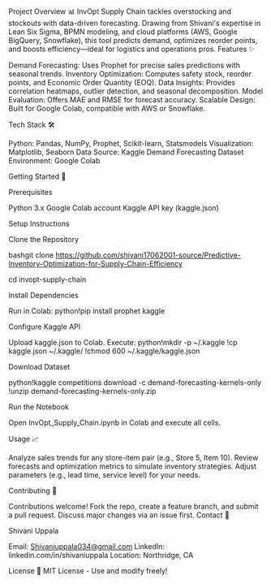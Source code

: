  Project Overview 📊
InvOpt Supply Chain tackles overstocking and stockouts with data-driven forecasting. Drawing from Shivani's expertise in Lean Six Sigma, BPMN modeling, and cloud platforms (AWS, Google BigQuery, Snowflake), this tool predicts demand, optimizes reorder points, and boosts efficiency—ideal for logistics and operations pros.
Features ✨

Demand Forecasting:
Uses Prophet for precise sales predictions with seasonal trends.
Inventory Optimization: Computes safety stock, reorder points, and Economic Order Quantity (EOQ).
Data Insights: Provides correlation heatmaps, outlier detection, and seasonal decomposition.
Model Evaluation: Offers MAE and RMSE for forecast accuracy.
Scalable Design: Built for Google Colab, compatible with AWS or Snowflake.

Tech Stack 🛠️

Python: Pandas, NumPy, Prophet, Scikit-learn, Statsmodels
Visualization: Matplotlib, Seaborn
Data Source: Kaggle Demand Forecasting Dataset
Environment: Google Colab

Getting Started 🚀

Prerequisites

Python 3.x
Google Colab account
Kaggle API key (kaggle.json)

Setup Instructions

Clone the Repository

bashgit clone https://github.com/shivani17062001-source/Predictive-Inventory-Optimization-for-Supply-Chain-Efficiency

cd invopt-supply-chain

Install Dependencies

Run in Colab:
python!pip install prophet kaggle

Configure Kaggle API

Upload kaggle.json to Colab.
Execute:
python!mkdir -p ~/.kaggle
!cp kaggle.json ~/.kaggle/
!chmod 600 ~/.kaggle/kaggle.json



Download Dataset

python!kaggle competitions download -c demand-forecasting-kernels-only
!unzip demand-forecasting-kernels-only.zip

Run the Notebook

Open InvOpt_Supply_Chain.ipynb in Colab and execute all cells.

Usage 📈

Analyze sales trends for any store-item pair (e.g., Store 5, Item 10).
Review forecasts and optimization metrics to simulate inventory strategies.
Adjust parameters (e.g., lead time, service level) for your needs.

Contributing 🤝

Contributions welcome! Fork the repo, create a feature branch, and submit a pull request. Discuss major changes via an issue first.
Contact 📧

Shivani Uppala

Email: Shivaniuppala034@gmail.com
LinkedIn: linkedin.com/in/shivaniuppala
Location: Northridge, CA



License 📜
MIT License - Use and modify freely!

